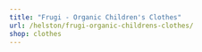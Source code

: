 ```yaml
---
title: "Frugi - Organic Children's Clothes"
url: /helston/frugi-organic-childrens-clothes/
shop: clothes
---
```

